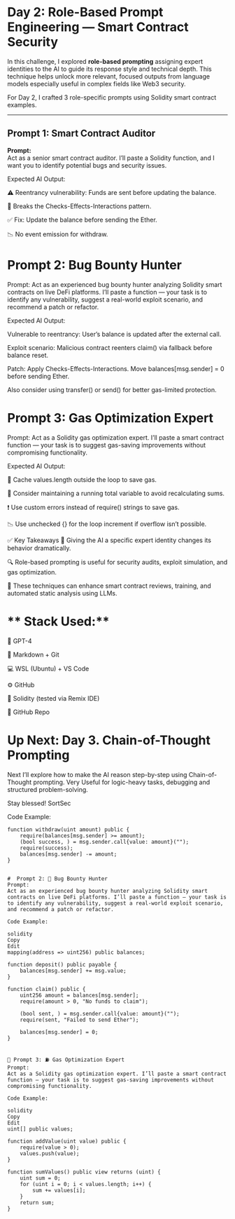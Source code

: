#  Day 2: Role-Based Prompt Engineering — Smart Contract Security

In this challenge, I explored **role-based prompting** assigning expert identities to the AI to guide its response style and technical depth. This technique helps unlock more relevant, focused outputs from language models especially useful in complex fields like Web3 security.

For Day 2, I crafted 3 role-specific prompts using Solidity smart contract examples.

---

## Prompt 1:  Smart Contract Auditor

**Prompt:**  
Act as a senior smart contract auditor. I’ll paste a Solidity function, and I want you to identify potential bugs and security issues.

Expected AI Output:

⚠️ Reentrancy vulnerability: Funds are sent before updating the balance.

🧱 Breaks the Checks-Effects-Interactions pattern.

✅ Fix: Update the balance before sending the Ether.

📉 No event emission for withdraw.



#  Prompt 2:  Bug Bounty Hunter
Prompt:
Act as an experienced bug bounty hunter analyzing Solidity smart contracts on live DeFi platforms. I’ll paste a function — your task is to identify any vulnerability, suggest a real-world exploit scenario, and recommend a patch or refactor.

Expected AI Output:

Vulnerable to reentrancy: User’s balance is updated after the external call.

Exploit scenario: Malicious contract reenters claim() via fallback before balance reset.

Patch: Apply Checks-Effects-Interactions. Move balances[msg.sender] = 0 before sending Ether.

Also consider using transfer() or send() for better gas-limited protection.


 #  Prompt 3: Gas Optimization Expert
Prompt:
Act as a Solidity gas optimization expert. I’ll paste a smart contract function — your task is to suggest gas-saving improvements without compromising functionality.


Expected AI Output:

🔁 Cache values.length outside the loop to save gas.

💾 Consider maintaining a running total variable to avoid recalculating sums.

❗ Use custom errors instead of require() strings to save gas.

📉 Use unchecked {} for the loop increment if overflow isn’t possible.

✅ Key Takeaways
🧠 Giving the AI a specific expert identity changes its behavior dramatically.

🔍 Role-based prompting is useful for security audits, exploit simulation, and gas optimization.

🚀 These techniques can enhance smart contract reviews, training, and automated static analysis using LLMs.



# ** Stack Used:**

🧠 GPT-4

📄 Markdown + Git

💻 WSL (Ubuntu) + VS Code

⚙️ GitHub

🧪 Solidity (tested via Remix IDE)

🔗 GitHub Repo




# **Up Next:** Day 3. Chain-of-Thought Prompting
Next I’ll explore how to make the AI reason step-by-step using Chain-of-Thought prompting. Very Useful for logic-heavy tasks, debugging and structured problem-solving.

Stay blessed!
SortSec

Code Example:
```solidity
function withdraw(uint amount) public {
    require(balances[msg.sender] >= amount);
    (bool success, ) = msg.sender.call{value: amount}("");
    require(success);
    balances[msg.sender] -= amount;
}


#  Prompt 2: 👾 Bug Bounty Hunter
Prompt:
Act as an experienced bug bounty hunter analyzing Solidity smart contracts on live DeFi platforms. I’ll paste a function — your task is to identify any vulnerability, suggest a real-world exploit scenario, and recommend a patch or refactor.

Code Example:

solidity
Copy
Edit
mapping(address => uint256) public balances;

function deposit() public payable {
    balances[msg.sender] += msg.value;
}

function claim() public {
    uint256 amount = balances[msg.sender];
    require(amount > 0, "No funds to claim");

    (bool sent, ) = msg.sender.call{value: amount}("");
    require(sent, "Failed to send Ether");

    balances[msg.sender] = 0;
}


🎯 Prompt 3: ⛽ Gas Optimization Expert
Prompt:
Act as a Solidity gas optimization expert. I’ll paste a smart contract function — your task is to suggest gas-saving improvements without compromising functionality.

Code Example:

solidity
Copy
Edit
uint[] public values;

function addValue(uint value) public {
    require(value > 0);
    values.push(value);
}

function sumValues() public view returns (uint) {
    uint sum = 0;
    for (uint i = 0; i < values.length; i++) {
        sum += values[i];
    }
    return sum;
}


